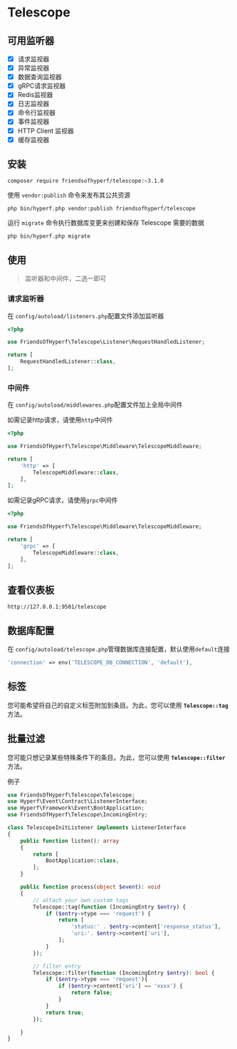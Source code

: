 # Telescope

## 可用监听器

- [x] 请求监视器
- [x] 异常监视器
- [x] 数据查询监视器
- [x] gRPC请求监视器
- [x] Redis监视器
- [x] 日志监视器
- [x] 命令行监视器
- [x] 事件监视器
- [x] HTTP Client 监视器
- [x] 缓存监视器

## 安装

```shell
composer require friendsofhyperf/telescope:~3.1.0
```

使用 `vendor:publish`  命令来发布其公共资源

```shell
php bin/hyperf.php vendor:publish friendsofhyperf/telescope
```

运行 `migrate` 命令执行数据库变更来创建和保存 Telescope 需要的数据

```shell
php bin/hyperf.php migrate
```

## 使用

> 监听器和中间件，二选一即可

### 请求监听器

在 `config/autoload/listeners.php`配置文件添加监听器

```php
<?php

use FriendsOfHyperf\Telescope\Listener\RequestHandledListener;

return [
    RequestHandledListener::class,
];

```

### 中间件

在 `config/autoload/middlewares.php`配置文件加上全局中间件

如需记录http请求，请使用`http`中间件

```php
<?php

use FriendsOfHyperf\Telescope\Middleware\TelescopeMiddleware;

return [
    'http' => [
        TelescopeMiddleware::class,
    ],
];
```

如需记录gRPC请求，请使用`grpc`中间件

```php
<?php

use FriendsOfHyperf\Telescope\Middleware\TelescopeMiddleware;

return [
    'grpc' => [
        TelescopeMiddleware::class,
    ],
];
```

## 查看仪表板

`http://127.0.0.1:9501/telescope`

## 数据库配置

在 `config/autoload/telescope.php`管理数据库连接配置，默认使用`default`连接

```php
'connection' => env('TELESCOPE_DB_CONNECTION', 'default'),
```

## 标签

您可能希望将自己的自定义标签附加到条目。为此，您可以使用 **`Telescope::tag`**  方法。

## 批量过滤

您可能只想记录某些特殊条件下的条目。为此，您可以使用 **`Telescope::filter`** 方法。

例子

```php
use FriendsOfHyperf\Telescope\Telescope;
use Hyperf\Event\Contract\ListenerInterface;
use Hyperf\Framework\Event\BootApplication;
use FriendsOfHyperf\Telescope\IncomingEntry;

class TelescopeInitListener implements ListenerInterface
{
    public function listen(): array
    {
        return [
            BootApplication::class,
        ];
    }

    public function process(object $event): void
    {
        // attach your own custom tags
        Telescope::tag(function (IncomingEntry $entry) {
            if ($entry->type === 'request') {
                return [
                    'status:' . $entry->content['response_status'],
                    'uri:'. $entry->content['uri'],
                ];
            }
        });

        // filter entry
        Telescope::filter(function (IncomingEntry $entry): bool {
            if ($entry->type === 'request'){
                if ($entry->content['uri'] == 'xxxx') {
                    return false;
                }
            }
            return true;
        });

    }
}
```
